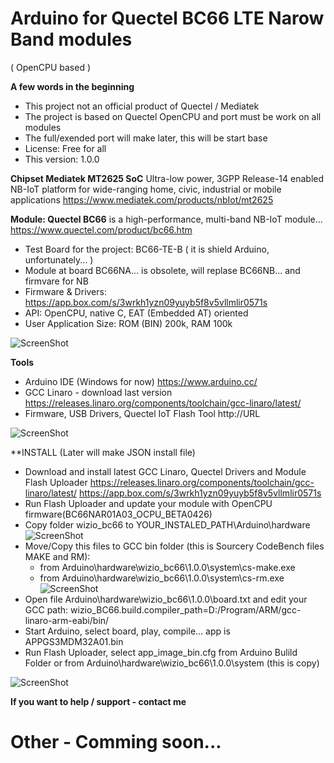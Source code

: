 # Arduino for Quectel BC66 LTE Narow Band modules 
( OpenCPU based )

**A few words in the beginning**
* This project not an official product of Quectel / Mediatek
* The project is based on Quectel OpenCPU and port must be work on all modules
* The full/exended port will make later, this will be start base
* License: Free for all
* This version: 1.0.0

**Chipset Mediatek MT2625 SoC**
Ultra-low power, 3GPP Release-14 enabled NB-IoT platform for wide-ranging home, civic, industrial or mobile applications
https://www.mediatek.com/products/nbIot/mt2625


**Module: Quectel BC66**
is a high-performance, multi-band NB-IoT module...
https://www.quectel.com/product/bc66.htm
* Test Board for the project: BC66-TE-B ( it is shield Arduino, unfortunately... )
* Module at board BC66NA... is obsolete, will replase BC66NB... and firmvare for NB
* Firmware & Drivers: https://app.box.com/s/3wrkh1yzn09yuyb5f8v5vllmlir0571s
* API: OpenCPU, native C, EAT (Embedded AT) oriented
* User Application Size: ROM (BIN) 200k, RAM 100k

![ScreenShot](https://raw.githubusercontent.com/Wiz-IO/Arduino_MT2625_BC66/master/board.jpg)

**Tools**
* Arduino IDE (Windows for now)
https://www.arduino.cc/
* GCC Linaro - download last version
https://releases.linaro.org/components/toolchain/gcc-linaro/latest/
* Firmware, USB Drivers, Quectel IoT Flash Tool
http://URL

![ScreenShot](https://raw.githubusercontent.com/Wiz-IO/Arduino-Quectel-BC66/master/images/arduino.png)


**INSTALL
(Later will make JSON install file)

* Download and install latest GCC Linaro, Quectel Drivers and Module Flash Uploader
https://releases.linaro.org/components/toolchain/gcc-linaro/latest/
https://app.box.com/s/3wrkh1yzn09yuyb5f8v5vllmlir0571s
* Run Flash Uploader and update your module with OpenCPU firmware(BC66NAR01A03_OCPU_BETA0426)
* Copy folder wizio_bc66 to YOUR_INSTALED_PATH\Arduino\hardware\
![ScreenShot](https://raw.githubusercontent.com/Wiz-IO/Arduino-Quectel-BC66/master/images/arduino_hardware.png)
* Move/Copy this files to GCC bin folder (this is Sourcery CodeBench files MAKE and RM):
    * from Arduino\hardware\wizio_bc66\1.0.0\system\cs-make.exe
    * from Arduino\hardware\wizio_bc66\1.0.0\system\cs-rm.exe
![ScreenShot](https://raw.githubusercontent.com/Wiz-IO/Arduino-Quectel-BC66/master/images/gcc_bin.png)    
* Open file Arduino\hardware\wizio_bc66\1.0.0\board.txt and edit your GCC path: wizio_BC66.build.compiler_path=D:/Program/ARM/gcc-linaro-arm-eabi/bin/
* Start Arduino, select board, play, compile... app is APPGS3MDM32A01.bin
* Run Flash Uploader, select app_image_bin.cfg from Arduino Bulild Folder or from Arduino\hardware\wizio_bc66\1.0.0\system (this is copy) 

![ScreenShot](https://raw.githubusercontent.com/Wiz-IO/Arduino-Quectel-BC66/master/images/tool.png)

**If you want to help / support - contact me**

# Other - Comming soon...
